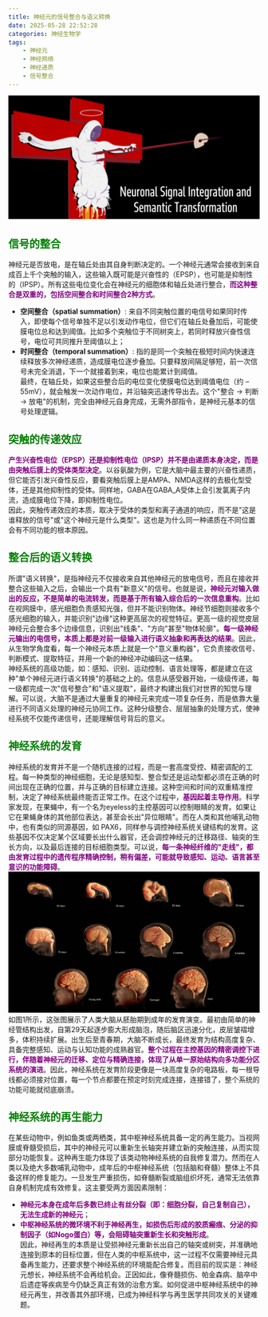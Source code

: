 ```yaml
---
title: 神经元的信号整合与语义转换
date: 2025-05-28 22:52:28
categories: 神经生物学
tags:
    - 神经元
    - 神经网络
    - 神经递质
    - 信号整合
---
```

![](https://github.com/gaoxianglong/blog/blob/master/imgs/%E6%88%AA%E5%B1%8F2025-05-29%2000.24.27.png?raw=true)
## <span style="color:green">信号的整合</span>
神经元是否放电，是在轴丘处由其自身判断决定的。一个神经元通常会接收到来自成百上千个突触的输入，这些输入既可能是兴奋性的（EPSP），也可能是抑制性的（IPSP）。所有这些电位变化会在神经元的细胞体和轴丘处进行整合，<span style="color:purple">**而这种整合是双重的，包括空间整合和时间整合2种方式**</span>。
- **空间整合（spatial summation）**: 来自不同突触位置的电信号如果同时传入，即使每个信号单独不足以引发动作电位，但它们在轴丘处叠加后，可能使膜电位总和达到阈值。比如多个突触位于不同树突上，若同时释放兴奋性信号，电位可共同推升至阈值以上；
- **时间整合（temporal summation）**: 指的是同一个突触在极短时间内快速连续释放多次神经递质，造成膜电位逐步叠加。只要释放间隔足够短，前一次信号未完全消退，下一个就接着到来，电位也能累计到阈值。<br>
最终，在轴丘处，如果这些整合后的电位变化使膜电位达到阈值电位（约 –55mV），就会触发一次动作电位，并沿轴突迅速传导出去。这个"整合 → 判断 → 放电"的机制，完全由神经元自身完成，无需外部指令，是神经元基本的信号处理逻辑。
## <span style="color:green">突触的传递效应</span>
<span style="color:purple">**产生兴奋性电位（EPSP）还是抑制性电位（IPSP）并不是由递质本身决定，而是由突触后膜上的受体类型决定**</span>。以谷氨酸为例，它是大脑中最主要的兴奋性递质，但它能否引发兴奋性反应，要看突触后膜上是AMPA、NMDA这样的去极化型受体，还是其他抑制性的受体。同样地，GABA在GABA_A受体上会引发氯离子内流，造成膜电位下降，即抑制性电位。<br>
因此，突触传递效应的本质，取决于受体的类型和离子通道的响应，而不是"这是谁释放的信号"或"这个神经元是什么类型"。这也是为什么同一种递质在不同位置会有不同功能的根本原因。
## <span style="color:green">整合后的语义转换</span>
所谓"语义转换"，是指神经元不仅接收来自其他神经元的放电信号，而且在接收并整合这些输入之后，会输出一个具有"新意义"的信号。也就是说，<span style="color:purple">**神经元对输入做出的反应，不是简单的电流转发，而是基于所有输入综合后的一次信息重构**</span>。比如在视网膜中，感光细胞负责感知光强，但并不能识别物体。神经节细胞则接收多个感光细胞的输入，并能识别"边缘"这种更高层次的视觉特征。更高一级的视觉皮层神经元会整合多个边缘信息，识别出"线条"、"方向"甚至"物体轮廓"。<span style="color:purple">**每一级神经元输出的电信号，本质上都是对前一级输入进行语义抽象和再表达的结果**</span>。因此，从生物学角度看，每一个神经元本质上就是一个"意义重构器"，它负责接收信号、判断模式、提取特征，并用一个新的神经冲动编码这一结果。<br>
神经系统的高级功能，如：感知、识别、运动控制、语言处理等，都是建立在这种"单个神经元进行语义转换"的基础之上的。信息从感受器开始，一级级传递，每一级都完成一次"信号整合"和"语义提取"，最终才构建出我们对世界的知觉与理解。可以说，大脑不是通过大量重复的神经元来完成一项复杂任务，而是依靠大量进行不同语义处理的神经元协同工作。这种分级整合、层层抽象的处理方式，使神经系统不仅能传递信号，还能理解信号背后的意义。
## <span style="color:green">神经系统的发育</span>
神经系统的发育并不是一个随机连接的过程，而是一套高度受控、精密调配的工程。每一种类型的神经细胞，无论是感知型、整合型还是运动型都必须在正确的时间出现在正确的位置，并与正确的目标建立连接。这种空间和时间的双重精准控制，决定了神经系统最终能否正常工作。在这个过程中，<span style="color:purple">**基因起着主导作用**</span>。科学家发现，在果蝇中，有一个名为eyeless的主控基因可以控制眼睛的发育。如果让它在果蝇身体的其他部位表达，甚至会长出"异位眼睛"。而在人类和其他哺乳动物中，也有类似的同源基因，如 PAX6，同样参与调控神经系统关键结构的发育。这些基因不仅决定某个区域要长出什么器官，还会调控神经元的迁移路径、轴突的生长方向，以及最后连接的目标细胞类型。可以说，<span style="color:purple">**每一条神经纤维的"走线"，都由发育过程中的遗传程序精确控制，稍有偏差，可能就导致感知、运动、语言甚至意识的功能障碍**</span>。
![图1-神经发育流程图](https://github.com/gaoxianglong/blog/blob/master/imgs/ehp2268-zh_f1.jpg?raw=true)
如图1所示，这张图展示了人类大脑从胚胎期到成年的发育演变。最初由简单的神经管结构出发，自第29天起逐步膨大形成脑泡，随后脑区迅速分化，皮层皱褶增多，体积持续扩展。出生后至青春期，大脑不断成长，最终发育为结构高度复杂、具备完整感知、运动与认知功能的成熟器官。<span style="color:purple">**整个过程在主控基因的精密调控下进行，伴随着神经元的迁移、定位与精确连接，体现了从单一原始结构向多功能分区系统的演进**</span>。因此，神经系统在发育阶段更像是一块高度复杂的电路板，每一根导线都必须接对位置，每一个节点都要在预定时刻完成连接，连接错了，整个系统的功能可能就彻底崩溃。
## <span style="color:green">神经系统的再生能力</span>
在某些动物中，例如鱼类或两栖类，其中枢神经系统具备一定的再生能力。当视网膜或脊髓受损后，其中的神经元可以重新生长轴突并建立新的突触连接，从而实现部分功能恢复。这种再生能力体现了该类动物神经系统的自我修复潜力。然而在人类以及绝大多数哺乳动物中，成年后的中枢神经系统（包括脑和脊髓）整体上不具备这样的修复能力。一旦发生严重损伤，如脊髓断裂或脑组织坏死，通常无法依靠自身机制完成有效修复。这主要受两方面因素限制：
* <span style="color:purple">**神经元本身在成年后多数已终止有丝分裂（即：细胞分裂，自己复制自己），无法生成新的神经元**</span>；
* <span style="color:purple">**中枢神经系统的微环境不利于神经再生，如损伤后形成的胶质瘢痕、分泌的抑制因子（如Nogo蛋白）等，会阻碍轴突重新生长和突触形成**</span>。
<br>因此，神经再生的本质是让受损神经元重新长出自己的轴突或树突，并准确地连接到原本的目标位置，但在人类的中枢系统中，这一过程不仅需要神经元具备再生能力，还要求整个神经系统的环境能配合修复。而目前的现实是：神经元想长，神经系统不会再给机会。正因如此，像脊髓损伤、帕金森病、脑卒中后遗症等疾病至今仍缺乏真正有效的治愈方案。如何促进中枢神经系统中的神经元再生，并改善其外部环境，已成为神经科学与再生医学共同攻关的关键难题。
